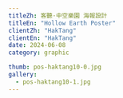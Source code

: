 ```yaml
---
titleZh: 客聽·中空樂園 海報設計
titleEn: "Hollow Earth Poster"
clientZh: "HakTang"
clientEn: "HakTang"
date: 2024-06-08
category: graphic

thumb: pos-haktang10-0.jpg
gallery:
  - pos-haktang10-1.jpg
---
```

